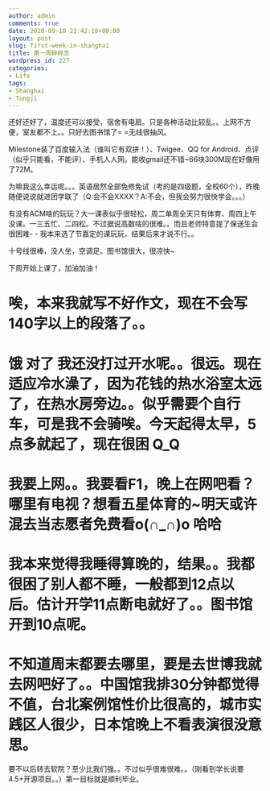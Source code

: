 ```yaml
---
author: admin
comments: true
date: 2010-09-10 23:42:18+00:00
layout: post
slug: first-week-in-shanghai
title: 第一周碎碎念
wordpress_id: 227
categories:
- Life
tags:
- Shanghai
- Tongji
---
```


还好还好了，温度还可以接受，宿舍有电扇。只是各种活动比较乱。。上网不方便，室友都不上。。只好去图书馆了= =无线很抽风。

Milestone装了百度输入法（谁叫它有双拼！）、Twigee、QQ for Android、点评（似乎只能看，不能评）、手机人人网。能收gmail还不错~66块300M现在好像用了72M。

为嘛我这么幸运呢。。。英语居然全部免修免试（考的是四级题，全校60个），昨晚随便说说就进团学联了（Q:会不会XXXX？A:不会，但我会努力很快学会。。。）

有没有ACM啥的玩玩？大一课表似乎很轻松，周二单周全天只有体育、周四上午没课。一三五忙、二四松。不过据说高数啥的很难。。而且老师特意提了保送生会很困难- - 我本来选了节嘉定的课玩玩，结果后来才说不行。。

十号线很棒，没人坐，空调足。图书馆很大，很凉快~

下周开始上课了，加油加油！

唉，本来我就写不好作文，现在不会写140字以上的段落了。。
==
饿 对了 我还没打过开水呢。。很远。现在适应冷水澡了，因为花钱的热水浴室太远了，在热水房旁边。。似乎需要个自行车，可是我不会骑唉。今天起得太早，5点多就起了，现在很困 Q_Q
==
我要上网。。我要看F1，晚上在网吧看？哪里有电视？想看五星体育的~明天或许混去当志愿者免费看o(∩_∩)o 哈哈
==
我本来觉得我睡得算晚的，结果。。我都很困了别人都不睡，一般都到12点以后。估计开学11点断电就好了。。图书馆开到10点呢。
==
不知道周末都要去哪里，要是去世博我就去网吧好了。。中国馆我排30分钟都觉得不值，台北案例馆性价比很高的，城市实践区人很少，日本馆晚上不看表演很没意思。
==
要不以后转去软院？至少比我们强。。不过似乎很难很难。。（刚看到学长说要4.5+开源项目。。）第一目标就是顺利毕业。
